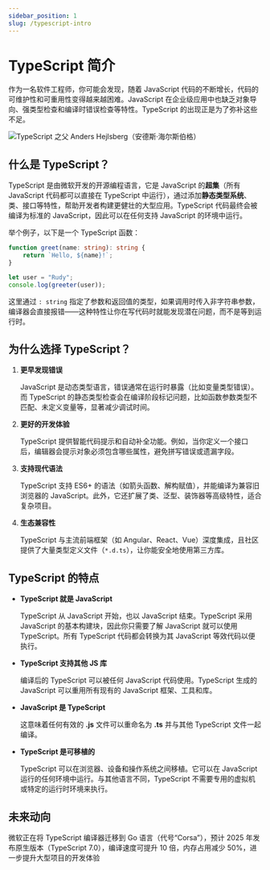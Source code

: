 ```yaml
---
sidebar_position: 1
slug: /typescript-intro
---
```


# TypeScript 简介

作为一名软件工程师，你可能会发现，随着 JavaScript 代码的不断增长，代码的可维护性和可重用性变得越来越困难。JavaScript 在企业级应用中也缺乏对象导向、强类型检查和编译时错误检查等特性。TypeScript 的出现正是为了弥补这些不足。

![TypeScript 之父 Anders Hejlsberg（安德斯·海尔斯伯格）](https://static.getiot.tech/TypeScript-Hejlsberg_processed.webp#center)



## 什么是 TypeScript？

TypeScript 是由微软开发的开源编程语言，它是 JavaScript 的**超集**（所有 JavaScript 代码都可以直接在 TypeScript 中运行），通过添加**静态类型系统**、类、接口等特性，帮助开发者构建更健壮的大型应用。TypeScript 代码最终会被编译为标准的 JavaScript，因此可以在任何支持 JavaScript 的环境中运行。

举个例子，以下是一个 TypeScript 函数：

```typescript showLineNumbers
function greet(name: string): string {
    return `Hello, ${name}!`;
}

let user = "Rudy";
console.log(greeter(user));
```

这里通过 `: string` 指定了参数和返回值的类型，如果调用时传入非字符串参数，编译器会直接报错——这种特性让你在写代码时就能发现潜在问题，而不是等到运行时。



## 为什么选择 TypeScript？

1. **更早发现错误**

   JavaScript 是动态类型语言，错误通常在运行时暴露（比如变量类型错误）。而 TypeScript 的静态类型检查会在编译阶段标记问题，比如函数参数类型不匹配、未定义变量等，显著减少调试时间。

2. **更好的开发体验**

   TypeScript 提供智能代码提示和自动补全功能。例如，当你定义一个接口后，编辑器会提示对象必须包含哪些属性，避免拼写错误或遗漏字段。

3. **支持现代语法**

   TypeScript 支持 ES6+ 的语法（如箭头函数、解构赋值），并能编译为兼容旧浏览器的 JavaScript。此外，它还扩展了类、泛型、装饰器等高级特性，适合复杂项目。

4. **生态兼容性**

   TypeScript 与主流前端框架（如 Angular、React、Vue）深度集成，且社区提供了大量类型定义文件（`*.d.ts`），让你能安全地使用第三方库。



## TypeScript 的特点

- **TypeScript 就是 JavaScript**

  TypeScript 从 JavaScript 开始，也以 JavaScript 结束。TypeScript 采用 JavaScript 的基本构建块，因此你只需要了解 JavaScript 就可以使用 TypeScript。所有 TypeScript 代码都会转换为其 JavaScript 等效代码以便执行。

- **TypeScript 支持其他 JS 库**

  编译后的 TypeScript 可以被任何 JavaScript 代码使用。TypeScript 生成的 JavaScript 可以重用所有现有的 JavaScript 框架、工具和库。

- **JavaScript 是 TypeScript**

  这意味着任何有效的 **.js** 文件可以重命名为 **.ts** 并与其他 TypeScript 文件一起编译。

- **TypeScript 是可移植的**

  TypeScript 可以在浏览器、设备和操作系统之间移植。它可以在 JavaScript 运行的任何环境中运行。与其他语言不同，TypeScript 不需要专用的虚拟机或特定的运行时环境来执行。



## 未来动向

微软正在将 TypeScript 编译器迁移到 Go 语言（代号“Corsa”），预计 2025 年发布原生版本（TypeScript 7.0），编译速度可提升 10 倍，内存占用减少 50%，进一步提升大型项目的开发体验


